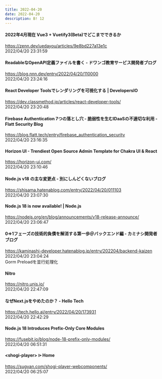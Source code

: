 ```yaml
---
title: 2022-04-20
date: 2022-04-20
description: B! 12
---
```


#### 2022年4月現在 Vue3 + Vuetify3(Beta)でどこまでできるか
https://zenn.dev/uedayou/articles/9e8bd227a13e1c<br>
2022/04/20 23:31:59<br>


#### ReadableなOpenAPI定義ファイルを書く - ドワンゴ教育サービス開発者ブログ
https://blog.nnn.dev/entry/2022/04/20/110000<br>
2022/04/20 23:24:16<br>


#### React Developer Toolsでレンダリングを可視化する | DevelopersIO
https://dev.classmethod.jp/articles/react-developer-tools/<br>
2022/04/20 23:20:48<br>


#### Firebase Authentication 7つの落とし穴 - 脆弱性を生むIDaaSの不適切な利用 - Flatt Security Blog
https://blog.flatt.tech/entry/firebase_authentication_security<br>
2022/04/20 23:16:35<br>


#### Horizon UI - Trendiest Open Source Admin Template for Chakra UI & React
https://horizon-ui.com/<br>
2022/04/20 23:10:46<br>


#### Node.js v18 の主な変更点 - 別にしんどくないブログ
https://shisama.hatenablog.com/entry/2022/04/20/011103<br>
2022/04/20 23:07:30<br>


#### Node.js 18 is now available! | Node.js
https://nodejs.org/en/blog/announcements/v18-release-announce/<br>
2022/04/20 23:06:47<br>


#### 0=&gt;1フェーズの技術的負債を解消する第一歩＠バックエンド編 - カミナシ開発者ブログ
https://kaminashi-developer.hatenablog.jp/entry/202204/backend-kaizen<br>
2022/04/20 23:04:24<br>
Gorm Preloadを並行処理化


#### Nitro
https://nitro.unjs.io/<br>
2022/04/20 22:47:09<br>


#### なぜNext.jsをやめたのか？ - Hello Tech
https://tech.hello.ai/entry/2022/04/20/173931<br>
2022/04/20 22:42:29<br>


#### Node.js 18 Introduces Prefix-Only Core Modules
https://fusebit.io/blog/node-18-prefix-only-modules/<br>
2022/04/20 06:51:31<br>


#### &lt;shogi-player&gt; ⌲ Home
https://sugyan.com/shogi-player-webcomponents/<br>
2022/04/20 06:25:07<br>


